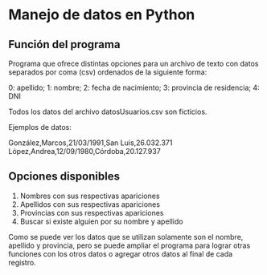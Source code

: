 # Manejo de datos en Python

## Función del programa

Programa que ofrece distintas opciones para un archivo de texto con datos separados por coma (csv) ordenados de la siguiente forma:

0: apellido; 1: nombre; 2: fecha de nacimiento; 3: provincia de residencia; 4: DNI

Todos los datos del archivo datosUsuarios.csv son ficticios.

Ejemplos de datos: 

González,Marcos,21/03/1991,San Luis,26.032.371 <br>
López,Andrea,12/09/1980,Córdoba,20.127.937

## Opciones disponibles

1) Nombres con sus respectivas apariciones
2) Apellidos con sus respectivas apariciones
3) Provincias con sus respectivas apariciones
4) Buscar si existe alguien por su nombre y apellido

Como se puede ver los datos que se utilizan solamente son el nombre, apellido y provincia, pero se puede ampliar el programa para lograr otras funciones con los otros datos o agregar otros datos al final de cada registro.
